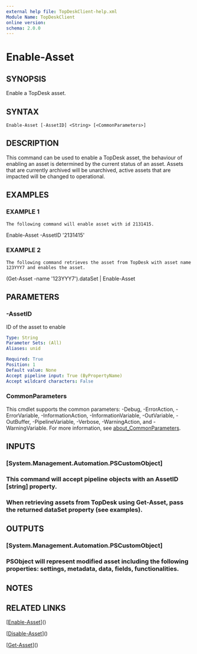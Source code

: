 ```yaml
---
external help file: TopDeskClient-help.xml
Module Name: TopDeskClient
online version:
schema: 2.0.0
---
```


# Enable-Asset

## SYNOPSIS
Enable a TopDesk asset.

## SYNTAX

```
Enable-Asset [-AssetID] <String> [<CommonParameters>]
```

## DESCRIPTION
This command can be used to enable a TopDesk asset, the behaviour of enabling an asset is determined by the current status of an asset.
Assets that are currently archived will be unarchived, active assets that are impacted will be changed to operational.

## EXAMPLES

### EXAMPLE 1
```
The following command will enable asset with id 2131415.
```

Enable-Asset -AssetID '2131415'

### EXAMPLE 2
```
The following command retrieves the asset from TopDesk with asset name 123YYY7 and enables the asset.
```

(Get-Asset -name '123YYY7').dataSet | Enable-Asset

## PARAMETERS

### -AssetID
ID of the asset to enable

```yaml
Type: String
Parameter Sets: (All)
Aliases: unid

Required: True
Position: 1
Default value: None
Accept pipeline input: True (ByPropertyName)
Accept wildcard characters: False
```

### CommonParameters
This cmdlet supports the common parameters: -Debug, -ErrorAction, -ErrorVariable, -InformationAction, -InformationVariable, -OutVariable, -OutBuffer, -PipelineVariable, -Verbose, -WarningAction, and -WarningVariable. For more information, see [about_CommonParameters](http://go.microsoft.com/fwlink/?LinkID=113216).

## INPUTS

### [System.Management.Automation.PSCustomObject]
### This command will accept pipeline objects with an AssetID [string] property.
### When retrieving assets from TopDesk using Get-Asset, pass the returned dataSet property (see examples).
## OUTPUTS

### [System.Management.Automation.PSCustomObject]
### PSObject will represent modified asset including the following properties: settings, metadata, data, fields, functionalities.
## NOTES

## RELATED LINKS

[[Enable-Asset](https://github.com/rbury/TopDeskClient/Docs/Enable-Asset.md)]()

[[Disable-Asset](https://github.com/rbury/TopDeskClient/Docs/Disable-Asset.md)]()

[[Get-Asset](https://github.com/rbury/TopDeskClient/Docs/Get-Asset.md)]()

